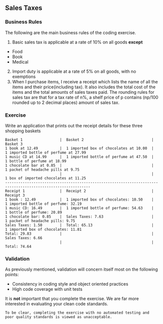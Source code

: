 ## Sales Taxes 

### Business Rules
The following are the main business rules of the coding exercise.

1. Basic sales tax is applicable at a rate of 10% on all goods **except**
  - Food
  - Book
  - Medical
2. Import duty is applicable at a rate of 5% on all goods, with no exemptions
3. When I purchase items, I receive a receipt which lists the name of all the items and their price(including tax). It also includes the total cost of the items and the total amounts of sales taxes paid. The rounding rules for sales tax are that for a tax rate of n%, a shelf price of p contains (np/100 rounded up to 2 decimal places) amount of sales tax.

### Exercise
Write an application that prints out the receipt details for these three shopping baskets


```
Basket 1                 |  Basket 2                               |  Basket 3
1 book at 12.49          |  1 imported box of chocolates at 10.00  |  1 imported bottle of perfume at 27.99
1 music CD at 14.99      |  1 imported bottle of perfume at 47.50  |  1 bottle of perfume at 18.99
1 chocolate bar at 0.85  |                                         |  1 packet of headache pills at 9.75
                         |                                         |  1 box of imported chocolates at 11.25
-------------------------------------------------------------------------------------------------------------
Receipt 1                |  Receipt 2                              |  Receipt 3
1 book : 12.49           |  1 imported box of chocolates: 10.50    |  1 imported bottle of perfume: 32.19
1 music CD: 16.49        |  1 imported bottle of perfume: 54.63    |  1 bottle of perfume: 20.89
1 chocolate bar: 0.85    |  Sales Taxes: 7.63                      |  1 packet of headache pills: 9.75
Sales Taxes: 1.50        |  Total: 65.13                           |  1 imported box of chocolates: 11.81
Total: 29.83             |                                         |  Sales Taxes: 6.66
                         |                                         |  Total: 74.64
```


### Validation

As previously mentioned, validation will concern itself most on the following points:
* Consistency in coding style and object oriented practices
* High code coverage with unit tests


It is **not** important that you complete the exercise. We are far more interested in evaluating your clean code standards.

```
To be clear, completing the exercise with no automated testing and poor quality standards is viewed as unacceptable.
```